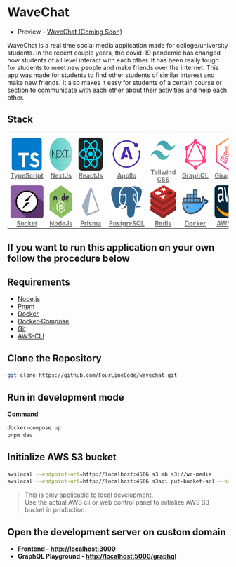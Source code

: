 # WaveChat

-   Preview - [WaveChat (Coming Soon)](#)

WaveChat is a real time social media application made for college/university students. In the recent couple years, the covid-19 pandemic
has changed how students of all level interact with each other. It has been really tough for students
to meet new people and make friends over the internet. This app was made for students to find other students
of similar interest and make new friends. It also makes it easy for students of a certain course or section to
communicate with each other about their activities and help each other.

## Stack

<table align="center" width="800">
  <tr>
    <td align="center" ><a href="https://www.typescriptlang.org"><img style="border-radius: 8px;" src=".github/images/typescript.png" width="70px;" height="75px;" alt="TypeScript" /><br /><b><font color="#777">TypeScript</font></b></a></td>
    <td align="center"><a href="https://nextjs.org/"><img src=".github/images/nextjs.png" width="70px;" height="75px;" alt="Next JS"/><br /><b><font color="#777">NextJs</font></b></a></td>
    <td align="center"><a href="https://reactjs.org"><img src=".github/images/react.png" width="80px;" height="75px;" style="border-radius: 8px;" alt="React JS"/><br /><b><font color="#777">ReactJs</font></b></a></td>
    <td align="center"><a href="https://www.apollographql.com/"><img src=".github/images/apollo.png" width="75px;" height="75px;" alt="Apollo"/><br /><b><font color="#777">Apollo</font></b></a></td>
    <td align="center"><a href="https://tailwindcss.com/"><img src=".github/images/tailwind.png" width="75px;" height="75px;" alt="Tailwind"/><br /><b><font color="#777">Tailwind CSS</font></b></a></td>
    <td align="center"><a href="https://graphql.org/"><img src=".github/images/graphql.png" width="80px;" height="75px;" alt="GraphQL"/><br /><b><font color="#777">GraphQL</font></b></a></td>
    <td align="center"><a href="https://giraphql.com/"><img src=".github/images/giraphql.png" width="80px;" height="75px;" alt="GiraphQL"/><br /><b><font color="#777">GiraphQL</font></b></a></td>
  </tr>
    <td align="center"><a href="https://socket.io"><img src=".github/images/socket.png" width="75px;" height="75px;" alt="Socket"/><br /><b><font color="#777">Socket</font></b></a></td>
    <td align="center"><a href="https://nodejs.org/en/"><img src=".github/images/nodejs.png" width="70px;" height="75px;" alt="NodeJs"/><br /><b><font color="#777">NodeJs</font></b></a></td>
    <td align="center"><a href="https://www.prisma.io/"><img src=".github/images/prisma.png" width="110px;" height="75px;" alt="Prisma"/><br /><b><font color="#777">Prisma</font></b></a></td>
    <td align="center"><a href="https://www.postgresql.org/"><img src=".github/images/postgres.png" width="75px;" height="75px;" alt="PostgreSQL"/><br /><b><font color="#777">PostgreSQL</font></b></a></td>
	<td align="center"><a href="https://redis.io/"><img src=".github/images/redis.png" width="75px;" height="75px;" alt="Redis"/><br /><b><font color="#777">Redis</font></b></a></td>
    <td align="center"><a href="https://www.docker.com/"><img src=".github/images/docker.png" width="75px;" height="75px;" alt="Docker"/><br /><b><font color="#777">Docker</font></b></a></td>
	<td align="center"><a href="https://aws.amazon.com/s3"><img style="border-radius: 8px;" src=".github/images/aws.png" width="110px;" height="75px;" alt="AWS"/><br /><b><font color="#777">AWS S3</font></b></a></td>
  </tr>
</table>

## If you want to run this application on your own follow the procedure below

## Requirements

-   [Node.js](https://nodejs.org/en/)
-   [Pnpm](https://pnpm.io/installation)
-   [Docker](https://docs.docker.com/get-docker/)
-   [Docker-Compose](https://docs.docker.com/compose/install/)
-   [Git](https://git-scm.com/downloads)
-   [AWS-CLI](https://github.com/localstack/awscli-local)

## Clone the Repository

```bash
git clone https://github.com/FourLineCode/wavechat.git
```

## Run in development mode

**Command**

```bash
docker-compose up
pnpm dev
```

## Initialize AWS S3 bucket

```bash
awslocal --endpoint-url=http://localhost:4566 s3 mb s3://wc-media
awslocal --endpoint-url=http://localhost:4566 s3api put-bucket-acl --bucket wc-media --acl public-read
```

> This is only applicable to local development.\
> Use the actual AWS cli or web control panel to initialize AWS S3 bucket in production.

## Open the development server on custom domain

-   **Frontend - [http://localhost:3000](http://localhost:3000)**
-   **GraphQL Playground - [http://localhost:5000/graphql](http://localhost:5000/graphql)**
